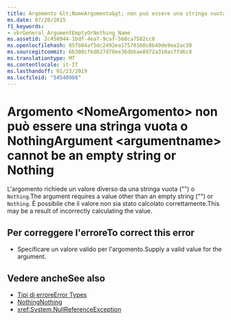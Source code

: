 ```yaml
---
title: Argomento &lt;NomeArgomento&gt; non può essere una stringa vuota o Nothing
ms.date: 07/20/2015
f1_keywords:
- vbrGeneral_ArgumentEmptyOrNothing_Name
ms.assetid: 2c458944-1bdf-4ea7-9caf-560ca7582cc0
ms.openlocfilehash: 85fb04af5dc2492ea17570160c8b49de9ea2ac39
ms.sourcegitcommit: 6b308cf6d627d78ee36dbbae8972a310ac7fd6c8
ms.translationtype: MT
ms.contentlocale: it-IT
ms.lasthandoff: 01/23/2019
ms.locfileid: "54540988"
---
```

# <a name="argument-ltargumentnamegt-cannot-be-an-empty-string-or-nothing"></a><span data-ttu-id="8c77a-102">Argomento &lt;NomeArgomento&gt; non può essere una stringa vuota o Nothing</span><span class="sxs-lookup"><span data-stu-id="8c77a-102">Argument &lt;argumentname&gt; cannot be an empty string or Nothing</span></span>
<span data-ttu-id="8c77a-103">L'argomento richiede un valore diverso da una stringa vuota ("") o `Nothing`.</span><span class="sxs-lookup"><span data-stu-id="8c77a-103">The argument requires a value other than an empty string ("") or `Nothing`.</span></span> <span data-ttu-id="8c77a-104">È possibile che il valore non sia stato calcolato correttamente.</span><span class="sxs-lookup"><span data-stu-id="8c77a-104">This may be a result of incorrectly calculating the value.</span></span>  
  
## <a name="to-correct-this-error"></a><span data-ttu-id="8c77a-105">Per correggere l'errore</span><span class="sxs-lookup"><span data-stu-id="8c77a-105">To correct this error</span></span>  
  
-   <span data-ttu-id="8c77a-106">Specificare un valore valido per l'argomento.</span><span class="sxs-lookup"><span data-stu-id="8c77a-106">Supply a valid value for the argument.</span></span>  
  
## <a name="see-also"></a><span data-ttu-id="8c77a-107">Vedere anche</span><span class="sxs-lookup"><span data-stu-id="8c77a-107">See also</span></span>
- [<span data-ttu-id="8c77a-108">Tipi di errore</span><span class="sxs-lookup"><span data-stu-id="8c77a-108">Error Types</span></span>](../../visual-basic/programming-guide/language-features/error-types.md)
- [<span data-ttu-id="8c77a-109">Nothing</span><span class="sxs-lookup"><span data-stu-id="8c77a-109">Nothing</span></span>](../../visual-basic/language-reference/nothing.md)
- <xref:System.NullReferenceException>
